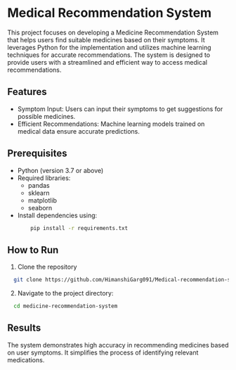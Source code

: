 # Medical Recommendation System
This project focuses on developing a Medicine Recommendation System that helps users find suitable medicines based on their symptoms. It leverages Python for the implementation and utilizes machine learning techniques for accurate recommendations. The system is designed to provide users with a streamlined and efficient way to access medical recommendations.

## Features

- Symptom Input: Users can input their symptoms to get suggestions for possible medicines.
- Efficient Recommendations: Machine learning models trained on medical data ensure accurate predictions.

## Prerequisites
- Python (version 3.7 or above) 
- Required libraries:
    - pandas
    - sklearn
    - matplotlib 
    - seaborn
- Install dependencies using:
    ```bash
        pip install -r requirements.txt
    ```

## How to Run
1. Clone the repository
```bash
  git clone https://github.com/HimanshiGarg091/Medical-recommendation-system.git
```
2. Navigate to the project directory:
```bash
  cd medicine-recommendation-system
```
## Results
The system demonstrates high accuracy in recommending medicines based on user symptoms. It simplifies the process of identifying relevant medications.



